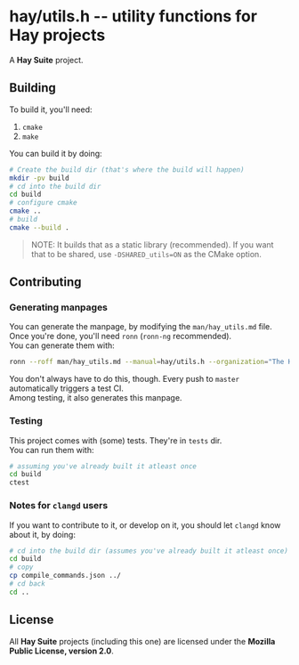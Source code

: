 hay/utils.h -- utility functions for Hay projects
=================================================
A **Hay Suite** project.

## Building
To build it, you'll need:
1. `cmake`
2. `make`

You can build it by doing:
```sh
# Create the build dir (that's where the build will happen)
mkdir -pv build
# cd into the build dir
cd build
# configure cmake
cmake ..
# build
cmake --build .
```
> NOTE: It builds that as a static library (recommended).
  If you want that to be shared, use `-DSHARED_utils=ON` as the CMake option.  

## Contributing
### Generating manpages
You can generate the manpage, by modifying the `man/hay_utils.md` file.  
Once you're done, you'll need `ronn` (`ronn-ng` recommended).  
You can generate them with:
```sh
ronn --roff man/hay_utils.md --manual=hay/utils.h --organization="The Hay Project"
```
You don't always have to do this, though. Every push to `master` automatically triggers a test CI.  
Among testing, it also generates this manpage.

### Testing
This project comes with (some) tests. They're in `tests` dir.  
You can run them with:
```sh
# assuming you've already built it atleast once
cd build
ctest
```

### Notes for `clangd` users
If you want to contribute to it, or develop on it, you should let `clangd` know about it, by doing:
```sh
# cd into the build dir (assumes you've already built it atleast once)
cd build
# copy
cp compile_commands.json ../
# cd back
cd ..
```

## License
All **Hay Suite** projects (including this one) are licensed under the **Mozilla Public License, version 2.0**.
